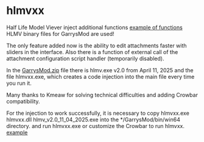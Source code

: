 # hlmvxx
Half Life Model Viever inject additional functions
[example of functions](img/preview.png)
HLMV binary files for GarrysMod are used!

The only feature added now is the ability to edit attachments faster with sliders in the interface.  Also there is a function of external call of the attachment configuration script handler (temporarily disabled).

In the [GarrysMod.zip](GarrysMod.zip) file there is hlmv.exe v2.0 from April 11, 2025 and the file hlmvxx.exe, which creates a code injection into the main file every time you run it. 

Many thanks to Kmeaw for solving technical difficulties and adding Crowbar compatibility.  

For the injection to work successfully, it is necessary to copy 
hlmvxx.exe
hlmvxx.dll
hlmv_v2.0_11_04_2025.exe
into the */GarrysMod/bin/win64 directory.
and run hlmvxx.exe or customize the Crowbar to run hlmvxx. 
[example](img/crowbar_cfg.png)

